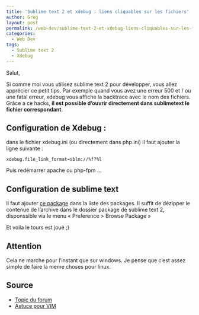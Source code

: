 ```yaml
---
title: 'Sublime text 2 et xdebug : liens cliquables sur les fichiers'
author: Greg
layout: post
permalink: /web-dev/sublime-text-2-et-xdebug-liens-cliquables-sur-les-fichiers.html
categories:
  - Web Dev
tags:
  - Sublime text 2
  - Xdebug
---
```


Salut,

Si comme moi vous utilisez sublime text 2 pour développer, vous allez apprécier
ce petit tips. Par exemple quand vous avez une erreur 500 et / ou une fatal
erreur, xdebug vous affiche la backtrace avec le nom des fichiers. Grâce a ce
hacks, **il est possible d’ouvrir directement dans sublimetext le fichier
correspondant**.

## Configuration de Xdebug :

dans le fichier xdebug.ini (ou directement dans php.ini) il faut ajouter la
ligne suivante :

    xdebug.file_link_format=sblm://%f?%l

Puis redémarrer apache ou php-fpm …

## Configuration de sublime text

Il faut ajouter [ce
package](https://bitbucket.org/sublimator/sublimeprotocol/src/) dans la liste
des packages. Il suffit de dézipper le contenue de l’archive dans le dossier
package de sublime text 2, disponssible via le menu « Preference > Browse
Package »

Et voila le tours est joué ;)

## Attention

Cela ne marche pour l’instant que sur windows. Je pense que c’est assez
simple de faire la meme choses pour linux.

## Source

* [Topic du forum](http://www.sublimetext.com/forum/viewtopic.php?f=4&t=116&start=10)
* [Astuce pour VIM](http://www.koch.ro/blog/index.php?/archives/77-Firefox,-VIM,-Xdebug-Jumping-to-the-error-line.html)
